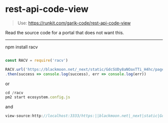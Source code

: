 # rest-api-code-view

> Use: https://runkit.com/garik-code/rest-api-code-view

Read the source code for a portal that does not want this.

---

npm install racv

```javascript

const RACV = require('racv')

RACV.url('https://blackmoon.net/_next/static/GdcSUDy8aNOaxTTi_H4hc/pages/login.js')
.then(success => console.log(success), err => console.log(err))

```

or 
```javascript
cd /racv
pm2 start ecosystem.config.js 
```
and

```javascript
view-source:http://localhost:3333/https:||blackmoon.net|_next|static|GdcSUDy8aNOaxTTi_H4hc|pages|login.js
```
